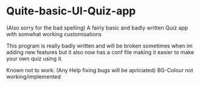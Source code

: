 # Quite-basic-UI-Quiz-app
(Also sorry for the bad spelling)
A fairly basic and badly written Quiz app with somwhat working customisations

This program is really badly written and will be broken sometimes when im adding new features but it also now has a conf file making it easier to make your own quiz using it.


Known not to work:  (Any Help fixing bugs will be apriciated)
BG-Colour not working/implemented 
